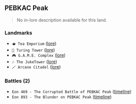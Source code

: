 ## PEBKAC Peak
> No in-lore description available for this land.

### Landmarks
- `🫖 Tea Emporium` ([lore](<https://zeithalt.github.io//r/tea_emporium.html>))
- `💈 Turing Tower` ([lore](<https://zeithalt.github.io//r/turing_tower.html>))
- `🎮 G.A.M.E. Complex` ([lore](<https://zeithalt.github.io//r/game_complex.html>))
- `🎶 The JukeTower` ([lore](<https://zeithalt.github.io//r/juketower.html>))
- `🪄 Arcane Citadel` ([lore](<https://zeithalt.github.io//r/arcane_citadel.html>))
### Battles (2)
- `Eon 469 - The Corrupted Battle of PEBKAC Peak` ([timeline](<https://zeithalt.github.io//t/#eon0469>))
- `Eon 893 - The Blunder on PEBKAC Peak` ([timeline](<https://zeithalt.github.io//t/#eon0893>))
